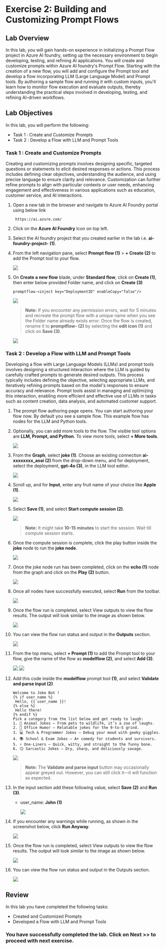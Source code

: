 # Exercise 2: Building and Customizing Prompt Flows

## Lab Overview

In this lab, you will gain hands-on experience in initializing a Prompt Flow project in Azure AI foundry, setting up the necessary environment to begin developing, testing, and refining AI applications. You will create and customize prompts within Azure AI foundry's Prompt Flow. Starting with the creation of a new flow, you will add and configure the Prompt tool and develop a flow incorporating LLM (Large Language Model) and Prompt tools. By authoring a sample flow and running it with custom inputs, you'll learn how to monitor flow execution and evaluate outputs, thereby understanding the practical steps involved in developing, testing, and refining AI-driven workflows.

## Lab Objectives

In this lab, you will perform the following:

- Task 1 : Create and Customize Prompts
- Task 2 : Develop a Flow with LLM and Prompt Tools

### Task 1 : Create and Customize Prompts

Creating and customizing prompts involves designing specific, targeted questions or statements to elicit desired responses or actions. This process includes defining clear objectives, understanding the audience, and using precise language to ensure clarity and relevance. Customization can further refine prompts to align with particular contexts or user needs, enhancing engagement and effectiveness in various applications such as education, customer service, and AI interactions.

1. Open a new tab in the browser and navigate to Azure AI Foundry portal using below link

   ```
    https://ai.azure.com/
   ```
1. Click on the **Azure AI Foundry** Icon on top left.
1. Select the AI foundry project that you created earlier in the lab i.e. **ai-foundry-project-<inject key="Deployment ID" enableCopy="false"></inject> (1)**.
1. From the left navigation pane, select **Prompt flow (1)** > **+ Create (2)** to add the Prompt tool to your flow.

   ![](./media/focus1001.png)

1. On **Create a new flow** blade, under **Standard flow**, click on **Create (1)**, then enter below provided Folder name, and click on **Create (3)**

   ```
   promptflow-<inject key="DeploymentID" enableCopy="false"/>
   ```

   ![](./media/E2-T2-S7.png)

   > **Note:** If you encounter any permission errors, wait for 5 minutes and recreate the prompt flow with a unique name when you see the Folder name already exists error. Once the flow is created, rename it to **promptflow-<inject key="DeploymentID" enableCopy="false"/> (2)** by selecting the **edit icon (1)** and click on **Save (3)**.

   ![](./media/gpt-4-demo11.png)


### Task 2 : Develop a Flow with LLM and Prompt Tools

Developing a flow with Large Language Models (LLMs) and prompt tools involves designing a structured interaction where the LLM is guided by carefully crafted prompts to generate desired outputs. This process typically includes defining the objective, selecting appropriate LLMs, and iteratively refining prompts based on the model's responses to ensure accuracy and relevance. Prompt tools assist in managing and optimizing this interaction, enabling more efficient and effective use of LLMs in tasks such as content creation, data analysis, and automated customer support.

1. The prompt flow authoring page opens. You can start authoring your flow now. By default you see a sample flow. This example flow has nodes for the LLM and Python tools.

1. Optionally, you can add more tools to the flow. The visible tool options are **LLM, Prompt, and Python**. To view more tools, select **+ More tools**.

   ![](./media/d4-2.png)

1. From the **Graph**, select **joke (1)**. Choose an existing connection **ai-xxxxxxxx_aoai (2)** from the drop-down menu, and for deployment, select the deployment, **gpt-4o (3)**, in the LLM tool editor.

   ![](./media/d5.png)

1. Scroll up, and for **Input**, enter any fruit name of your choice like **Apple (1)**.

   ![](./media/apple-1.png)

1. Select **Save (1)**, and select **Start compute session (2)**.

   ![](./media/save.png)

   > **Note:** It might take **10-15 minutes** to start the session. Wait till compute session starts.

1. Once the compute session is complete, click the play button inside the **joke** node to run the **joke node**.

   ![](./media/joke-03.png)

1. Once the joke node run has been completed, click on the **echo (1)** node from the graph and click on the **Play (2)** button.

   ![](./media/d6.png)

1. Once all nodes have successfully executed, select **Run** from the toolbar.

   ![](./media/run-1.png)

1. Once the flow run is completed, select View outputs to view the flow results. The output will look similar to the image as shown below.

   ![](./media/image-30.png)

1. You can view the flow run status and output in the **Outputs** section.

   ![](./media/image-31.png)

1. From the top menu, select **+ Prompt (1)** to add the Prompt tool to your flow, give the name of the flow as **modelflow (2)**, and select **Add (3)**.

   ![](./media/gpt-4-demo17.png)
   ![](<./media/gpt-4-demo(15).png>)

1. Add this code inside the **modelflow** prompt tool **(1)**, and select **Validate and parse input (2)**

   ```jinja
   Welcome to Joke Bot !
   {% if user_name %}
    Hello, {{ user_name }}!
   {% else %}
    Hello there!
   {% endif %}
   Pick a category from the list below and get ready to laugh:
   1. 🐶 Animal Jokes – From pets to wildlife, it’s a zoo of laughs.
   2. 💼 Office Humor – Relatable jokes for the 9-to-5 grind.
   3. 💻 Tech & Programmer Jokes – Debug your mood with geeky giggles.
   4. 📚 School & Exam Jokes – A+ comedy for students and survivors.
   5. ⚡ One-Liners – Quick, witty, and straight to the funny bone.
   6. 😏 Sarcastic Jokes – Dry, sharp, and deliciously savage.
   ```

   ![](./media/gpt-4-demo16-1.png)

      > **Note:** The **Validate and parse input** button may occasionally appear greyed out. However, you can still click it—it will function as expected.

1. In the input section add these following value, select **Save (2)** and **Run (3)**.

   - user_name: **John (1)**

     ![](./media/gpt-4-demo14-1.png)

1. If you encounter any warnings while running, as shown in the screenshot below, click **Run Anyway**.

   ![](./media/run-anway.png)

1. Once the flow run is completed, select View outputs to view the flow results. The output will look similar to the image as shown below.

   ![](./media/output001.png)

1. You can view the flow run status and output in the Outputs section.

   ![](./media/output1-2.png)

## Review

In this lab you have completed the following tasks:

- Created and Customized Prompts
- Developed a Flow with LLM and Prompt Tools

### You have successfully completed the lab. Click on **Next >>** to proceed with next exercise.
